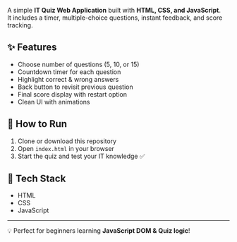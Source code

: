 A simple **IT Quiz Web Application** built with **HTML, CSS, and JavaScript**.  
It includes a timer, multiple-choice questions, instant feedback, and score tracking.  

## ✨ Features
- Choose number of questions (5, 10, or 15)
- Countdown timer for each question
- Highlight correct & wrong answers
- Back button to revisit previous question
- Final score display with restart option
- Clean UI with animations

## 🚀 How to Run
1. Clone or download this repository  
2. Open `index.html` in your browser  
3. Start the quiz and test your IT knowledge ✅  

## 📂 Tech Stack
- HTML  
- CSS  
- JavaScript  

---
💡 Perfect for beginners learning **JavaScript DOM & Quiz logic**!